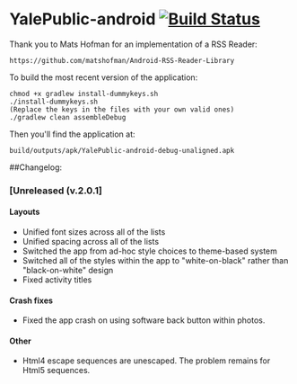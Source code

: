 YalePublic-android [![Build Status](https://travis-ci.org/YaleSTC/YalePublic-android.svg?branch=7_maps)](https://travis-ci.org/YaleSTC/YalePublic-android)
==================

Thank you to Mats Hofman for an implementation of a RSS Reader:

	https://github.com/matshofman/Android-RSS-Reader-Library

To build the most recent version of the application:

	chmod +x gradlew install-dummykeys.sh
	./install-dummykeys.sh
	(Replace the keys in the files with your own valid ones)
	./gradlew clean assembleDebug

Then you'll find the application at:

	build/outputs/apk/YalePublic-android-debug-unaligned.apk

##Changelog:

### [Unreleased (v.2.0.1]

#### Layouts
  - Unified font sizes across all of the lists 
  - Unified spacing across all of the lists
  - Switched the app from ad-hoc style choices to theme-based system
  - Switched all of the styles within the app to "white-on-black" rather than "black-on-white" design
  - Fixed activity titles

#### Crash fixes
  - Fixed the app crash on using software back button within photos.

#### Other
  - Html4 escape sequences are unescaped. The problem remains for Html5 sequences.
